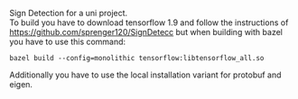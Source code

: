 Sign Detection for a uni project.   
To build you have to download tensorflow 1.9 and follow the instructions of https://github.com/sprenger120/SignDetecc but when building with bazel you have to use this command:  
```
bazel build --config=monolithic tensorflow:libtensorflow_all.so
```
Additionally you have to use the local installation variant for protobuf and eigen. 
